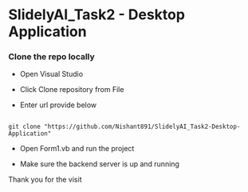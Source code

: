 # SlidelyAI_Task2 - Desktop Application

### Clone the repo locally

- Open Visual Studio

- Click Clone repository from File

- Enter url provide below

```

git clone "https://github.com/Nishant891/SlidelyAI_Task2-Desktop-Application"

```

- Open Form1.vb and run the project

- Make sure the backend server is up and running 

Thank you for the visit
